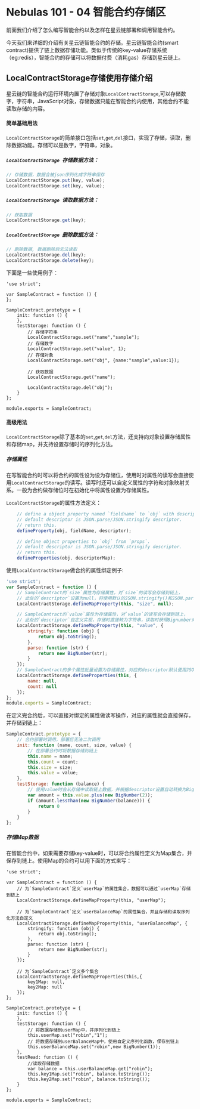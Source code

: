 # Nebulas 101 - 04 智能合约存储区

前面我们介绍了怎么编写智能合约以及怎样在星云链部署和调用智能合约。

今天我们来详细的介绍有关星云链智能合约的存储。星云链智能合约(smart contract)提供了链上数据存储功能。类似于传统的key-value存储系统（eg:redis），智能合约的存储可以将数据付费（消耗gas）存储到星云链上。

## LocalContractStorage存储使用存储介绍
星云链的智能合约运行环境内置了存储对象`LocalContractStorage`,可以存储数字，字符串，JavaScript对象，存储数据只能在智能合约内使用，其他合约不能读取存储的内容。

#### 简单基础用法
`LocalContractStorage`的简单接口包括`set`,`get`,`del`接口，实现了存储，读取，删除数据功能。存储可以是数字，字符串，对象。

##### `LocalContractStorage `存储数据方法：

```js
// 存储数据，数据会被json序列化成字符串保存
LocalContractStorage.put(key, value);
LocalContractStorage.set(key, value);
```
##### `LocalContractStorage `读取数据方法：
```js
// 获取数据
LocalContractStorage.get(key);
```
##### `LocalContractStorage `删除数据方法：
```js
// 删除数据, 数据删除后无法读取
LocalContractStorage.del(key);
LocalContractStorage.delete(key);
```
下面是一些使用例子：

```
'use strict';

var SampleContract = function () {
};

SampleContract.prototype = {
    init: function () {
    },
    testStorage: function () {
        // 存储字符串
        LocalContractStorage.set("name","sample");
        // 存储数字
        LocalContractStorage.set("value", 1);
        // 存储对象
        LocalContractStorage.set("obj", {name:"sample",value:1});

        // 获取数据
        LocalContractStorage.get("name");

        LocalContractStorage.del("obj");
    }
};

module.exports = SampleContract;
```

#### 高级用法
`LocalContractStorage`除了基本的`set`,`get`,`del`方法，还支持向对象设置存储属性和存储map，并支持设置存储时的序列化方法。

##### 存储属性
在写智能合约时可以将合约的属性设为设为存储位，使用时对属性的读写会直接使用`LocalContractStorage`的读写。读写时还可以自定义属性的字符和对象映射关系。一般为合约做存储位时在初始化中将属性设置为存储属性。

`LocalContractStorage`的属性方法定义：

```js
    // define a object property named `fieldname` to `obj` with descriptor.
    // default descriptor is JSON.parse/JSON.stringify descriptor.
    // return this.
    defineProperty(obj, fieldName, descriptor);

    // define object properties to `obj` from `props`.
    // default descriptor is JSON.parse/JSON.stringify descriptor.
    // return this.
    defineProperties(obj, descriptorMap);
```

使用`LocalContractStorage`做合约的属性绑定例子:

```js
'use strict';
var SampleContract = function () {
    // SampleContract的`size`属性为存储属性，对`size`的读写会存储到链上，
    // 此处的`descriptor`设置为null，将使用默认的JSON.stringify()和JSON.parse()
    LocalContractStorage.defineMapProperty(this, "size", null);

    // SampleContract的`value`属性为存储属性，对`value`的读写会存储到链上，
    // 此处的`descriptor`自定义实现，存储时直接转为字符串，读取时获得Bignumber对象
    LocalContractStorage.defineMapProperty(this, "value", {
        stringify: function (obj) {
            return obj.toString();
        },
        parse: function (str) {
            return new BigNumber(str);
        }
    });
    // SampleContract的多个属性批量设置为存储属性，对应的descriptor默认使用JSON序列化
    LocalContractStorage.defineProperties(this, {
        name: null,
        count: null
    });
};
module.exports = SampleContract;
```
在定义完合约后，可以直接对绑定的属性做读写操作，对应的属性就会直接保存，并存储到链上：

```js
SampleContract.prototype = {
    // 合约部署时调用，部署后无法二次调用
    init: function (name, count, size, value) {
        // 在部署合约时将数据存储到链上
        this.name = name;
        this.count = count;
        this.size = size;
        this.value = value;
    },
    testStorage: function (balance) {
        // 使用value时会从存储中读取链上数据，并根据descriptor设置自动转换为Bignumber
        var amount = this.value.plus(new BigNumber(2));
        if (amount.lessThan(new BigNumber(balance))) {
            return 0
        }
    }
};
```

##### 存储Map数据

在智能合约中，如果需要存储key-value时，可以将合约属性定义为Map集合，并保存到链上。使用Map的合约可以用下面的方式来写：

```
'use strict';

var SampleContract = function () {
    // 为`SampleContract`定义`userMap`的属性集合，数据可以通过`userMap`存储到链上
    LocalContractStorage.defineMapProperty(this, "userMap");

    // 为`SampleContract`定义`userBalanceMap`的属性集合，并且存储和读取序列化方法自定义
    LocalContractStorage.defineMapProperty(this, "userBalanceMap", {
        stringify: function (obj) {
            return obj.toString();
        },
        parse: function (str) {
            return new BigNumber(str);
        }
    });

    // 为`SampleContract`定义多个集合
    LocalContractStorage.defineMapProperties(this,{
        key1Map: null,
        key2Map: null
    });
};

SampleContract.prototype = {
    init: function () {
    },
    testStorage: function () {
        // 将数据存储到userMap中，并序列化到链上
        this.userMap.set("robin","1");
        // 将数据存储到userBalanceMap中，使用自定义序列化函数，保存到链上
        this.userBalanceMap.set("robin",new BigNumber(1));
    },
    testRead: function () {
        //读取存储数据
        var balance = this.userBalanceMap.get("robin");
        this.key1Map.set("robin", balance.toString());
        this.key2Map.set("robin", balance.toString());
    }
};

module.exports = SampleContract;
```


